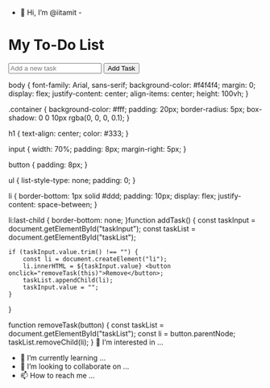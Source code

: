 - 👋 Hi, I’m @iitamit
-<!DOCTYPE html>
<html lang="en">
<head>
    <meta charset="UTF-8">
    <meta name="viewport" content="width=device-width, initial-scale=1.0">
    <link rel="stylesheet" href="style.css">
    <title>ToDo List</title>
</head>
<body>
    <div class="container">
        <h1>My To-Do List</h1>
        <input type="text" id="taskInput" placeholder="Add a new task">
        <button onclick="addTask()">Add Task</button>
        <ul id="taskList"></ul>
    </div>
    <script src="script.js"></script>
</body>
</html>body {
    font-family: Arial, sans-serif;
    background-color: #f4f4f4;
    margin: 0;
    display: flex;
    justify-content: center;
    align-items: center;
    height: 100vh;
}

.container {
    background-color: #fff;
    padding: 20px;
    border-radius: 5px;
    box-shadow: 0 0 10px rgba(0, 0, 0, 0.1);
}

h1 {
    text-align: center;
    color: #333;
}

input {
    width: 70%;
    padding: 8px;
    margin-right: 5px;
}

button {
    padding: 8px;
}

ul {
    list-style-type: none;
    padding: 0;
}

li {
    border-bottom: 1px solid #ddd;
    padding: 10px;
    display: flex;
    justify-content: space-between;
}

li:last-child {
    border-bottom: none;
}function addTask() {
    const taskInput = document.getElementById("taskInput");
    const taskList = document.getElementById("taskList");

    if (taskInput.value.trim() !== "") {
        const li = document.createElement("li");
        li.innerHTML = ${taskInput.value} <button onclick="removeTask(this)">Remove</button>;
        taskList.appendChild(li);
        taskInput.value = "";
    }
}

function removeTask(button) {
    const taskList = document.getElementById("taskList");
    const li = button.parentNode;
    taskList.removeChild(li);
} 👀 I’m interested in ...
- 🌱 I’m currently learning ...
- 💞️ I’m looking to collaborate on ...
- 📫 How to reach me ...

<!---
iitamit/iitamit is a ✨ special ✨ repository because its `README.md` (this file) appears on your GitHub profile.
You can click the Preview link to take a look at your changes.
--->
